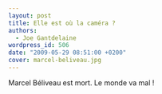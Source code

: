 ```yaml
---
layout: post
title: Elle est où la caméra ?
authors:
  - Joe Gantdelaine
wordpress_id: 506
date: "2009-05-29 08:51:00 +0200"
cover: marcel-beliveau.jpg
---
```


Marcel Béliveau est mort. Le monde va mal !
